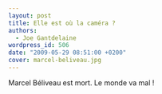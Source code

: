 ```yaml
---
layout: post
title: Elle est où la caméra ?
authors:
  - Joe Gantdelaine
wordpress_id: 506
date: "2009-05-29 08:51:00 +0200"
cover: marcel-beliveau.jpg
---
```


Marcel Béliveau est mort. Le monde va mal !
